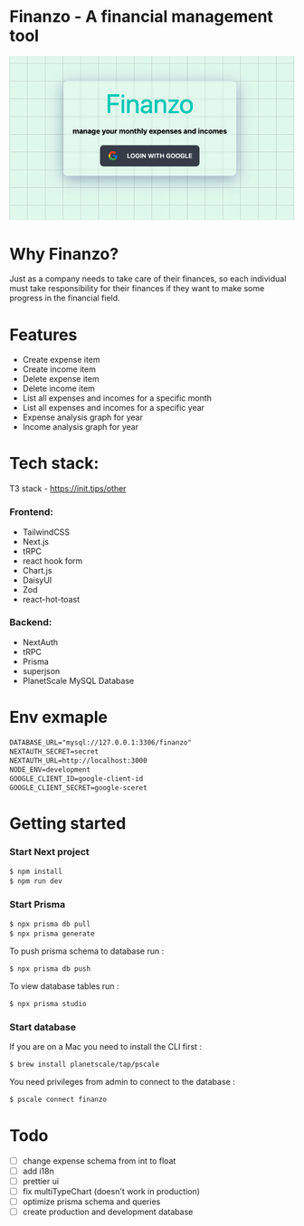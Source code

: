 # Finanzo - A financial management tool

<img src="pictures/Screenshot 2022-06-12 at 22.30.22 (2).png" alt="logo"/>

# Why Finanzo?
Just as a company needs to take care of their finances, so each individual must take responsibility for their finances
if they want to make some progress in the financial field.

# Features
- Create expense item
- Create income item
- Delete expense item
- Delete income item
- List all expenses and incomes for a specific month
- List all expenses and incomes for a specific year
- Expense analysis graph for year
- Income analysis graph for year

[//]: # (<img src="pictures/Screenshot 2022-06-12 at 22.54.16 &#40;2&#41;.png" />)

[//]: # (<img src="pictures/Screenshot 2022-06-12 at 22.54.43 &#40;2&#41;.png"/>)

[//]: # ()

[//]: # ()

# Tech stack:

T3 stack - https://init.tips/other

### Frontend:

- TailwindCSS
- Next.js
- tRPC
- react hook form
- Chart.js
- DaisyUI
- Zod
- react-hot-toast

### Backend:

- NextAuth
- tRPC
- Prisma
- superjson
- PlanetScale MySQL Database

# Env exmaple

```dotenv
DATABASE_URL="mysql://127.0.0.1:3306/finanzo"
NEXTAUTH_SECRET=secret
NEXTAUTH_URL=http://localhost:3000
NODE_ENV=development
GOOGLE_CLIENT_ID=google-client-id
GOOGLE_CLIENT_SECRET=google-sceret
```

# Getting started

### Start Next project

```bash
$ npm install
$ npm run dev
```

### Start Prisma

```bash
$ npx prisma db pull
$ npx prisma generate
```

To push prisma schema to database run :

```bash
$ npx prisma db push
```

To view database tables run :

```bash
$ npx prisma studio
```

### Start database

If you are on a Mac you need to install the CLI first :

```bash
$ brew install planetscale/tap/pscale
```

You need privileges from admin to connect to the database :
```bash
$ pscale connect finanzo
```

# Todo

- [ ] change expense schema from int to float
- [ ] add i18n
- [ ] prettier ui
- [ ] fix multiTypeChart (doesn't work in production)
- [ ] optimize prisma schema and queries
- [ ] create production and development database